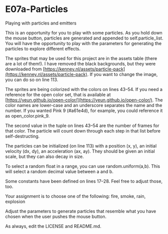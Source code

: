 # E07a-Particles
Playing with particles and emitters

This is an opportunity for you to play with some particles. As you hold down the mouse button, particles are generated and appended to self.particle_list. You will have the opportunity to play with the parameters for generating the particles to explore different effects.

The sprites that may be used for this project are in the assets table (there are a lot of them!). I have removed the black backgrounds, but they were downloaded from [https://kenney.nl/assets/particle-pack](https://kenney.nl/assets/particle-pack). If you want to change the image, you can do so on line 113.

The sprites are being colorized with the colors on lines 43–54. If you need a reference for the open color set, that is available at [https://yeun.github.io/open-color/](https://yeun.github.io/open-color/). The color names are lower-case and an underscore separates the name and the number. If you wanted Pink 9 (#a61e4d), for example, you could reference it as open_color.pink_9.

The second value in the tuple on lines 43–54 are the number of frames for that color. The particle will count down through each step in that list before self-destructing.

The particles can be initialized (on line 113) with a position (x, y), an initial velocity (dx, dy), an acceleration (ax, ay). They should be given an initial scale, but they can also decay in size.

To select a random float in a range, you can use random.uniform(a,b). This will select a random decimal value between a and b.

Some constants have been defined on lines 17–28. Feel free to adjust those, too.

Your assignment is to choose one of the following: fire, smoke, rain, explosion

Adjust the parameters to generate particles that resemble what you have chosen when the user pushes the mouse button.

As always, edit the LICENSE and README.md.